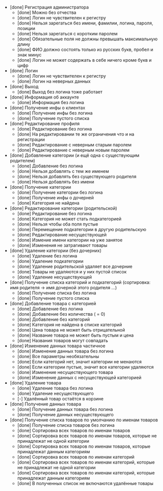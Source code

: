  * [done] Регистрация администратора
   * [done] Можно без отчества
   * [done] Логин не чувствителен к регистру
   * [done] Нельзя зарегаться без имени, фамилии, логина, пароля, позиции
   * [done] Нельзя зарегаться с коротким паролем
   * [done] Обязательные поля не должны превышать максимальную длину
   * [done] ФИО должно состоять только из русских букв, пробел и знак минус
   * [done] Логин не может содержать в себе ничего кроме букв и цифр
 * [done] Логин
   * [done] Логин не чувствителен к регистру
   * [done] Логин на неверных данных
 * [done] Выход
   * [done] Выход без логина тоже работает
 * [done] Информация об аккаунте
   * [done] Информация без логина
 * [done] Получение инфы о клиентах
   * [done] Получение инфы без логина
   * [done] Получение пустого списка
 * [done] Редактирование профиля
   * [done] Редактирование без логина
   * [done] На редактировании те же ограничения что и на регистрации
   * [done] Редактирование с неверным старым паролем
   * [done] Редактирование с неверным новым паролем
 * [done] Добавление категории (и ещё одна с существующим родителем)
   * [done] Добавление без логина
   * [done] Нельзя добавлять с тем же именем
   * [done] Нельзя добавлять без существующего родителя
   * [done] Нельзя добавлять без имени
 * [done] Получение категории
   * [done] Получение категории без логина
   * [done] Получение инфы о дочерней
   * [done] Категория не найдена
 * [done] Редактирование категории (родительской)
   * [done] Редактирование без логина
   * [done] Категория не может стать подкатегорией
   * [done] Нельзя чтобы оба поля пустые
   * [done] Перемещение подкатегории в другую родительскую
   * [done] Редактирование несуществующей
   * [done] Измение имени категории на уже занятое
   * [done] Изменения не затрагивают товары
 * [done] Удаление категории (без дочерних)
   * [done] Удаление без логина
   * [done] Удаление подкатегории
   * [done] Удаление родительской удаляет все дочерние
   * [done] Товары не удаляются и у них пустой список
   * [done] Удаление несуществующей
 * [done] Получение списка категорий и подкатегорий (сортировка: имя родителя -> имя дочерной этого родителя ...)
   * [done] Получение списка без логина
   * [done] Получение пустого списка
 * [done] Добавление товара c категорией
   * [done] Добавление без логина
   * [done] Добавление без количества ( = 0)
   * [done] Добавление без категорий
   * [done] Категория не найдена в списке категорий
   * [done] Цена товара не может быть отрицательной
   * [done] Название товара не может быть пустым и цена
   * [done] Названия товаров могут совпадать
 * [done] Изменение данных товара частичное
   * [done] Изменение данных товара без логина
   * [done] Все параметры необязательны
   * [done] Если категорий нет, значит категории не менаются
   * [done] Если категории пустые, значит все категории удаляются
   * [done] Изменение несуществующего товара
   * [done] Изменение данных с несуществующей категорией
 * [done] Удаление товара
   * [done] Удаление товара без логина
   * [done] Удаление несуществующего
   * [-] Удалённый товар остаётся в корзине
 * [done] Получение данных товара
   * [done] Получение данных товара без логина
   * [done] Получение данных несуществующего
 * [done] Получение списка товаров по умолчанию по именам товаров
   * [done] Получение списка товаров без логина
   * [done] Сортировка всех товаров по именам товаров
   * [done] Сортировка всех товаров по именам товаров, которые не принадлежат не одной категории
   * [done] Сортировка всех товаров по именам товаров, которые принадлежат данным категориям
   * [done] Сортировка всех товаров по именам категорий
   * [done] Сортировка всех товаров по именам категорий, которые не принадлежат не одной категории
   * [done] Сортировка всех товаров по именам категорий, которые принадлежат данным категориям
   * [done] В полученных список не включаются удалённые товары
 
 